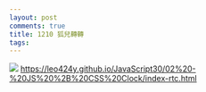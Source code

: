 ```yaml
---
layout: post
comments: true
title: 1210 狐兒轉轉
tags: 
---
```

![](https://dl.dropboxusercontent.com/u/1252720/_javascript/JavaScript30yy/02%20-%20JS%20%2B%20CSS%20Clock/12%E6%9C%88-10-2016%2017-04-30.gif)
https://leo424y.github.io/JavaScript30/02%20-%20JS%20%2B%20CSS%20Clock/index-rtc.html

